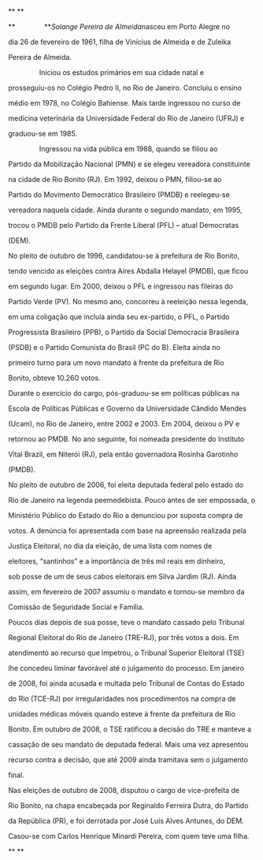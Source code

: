 

** **



**               ***Solange Pereira de Almeida*nasceu em Porto Alegre no

dia 26 de fevereiro de 1961, filha de Vinícius de Almeida e de Zuleika

Pereira de Almeida.



                Iniciou os estudos primários em sua cidade natal e

prosseguiu-os no Colégio Pedro II, no Rio de Janeiro. Concluiu o ensino

médio em 1978, no Colégio Bahiense. Mais tarde ingressou no curso de

medicina veterinária da Universidade Federal do Rio de Janeiro (UFRJ) e

graduou-se em 1985.



                Ingressou na vida pública em 1988, quando se filiou ao

Partido da Mobilização Nacional (PMN) e se elegeu vereadora constituinte

na cidade de Rio Bonito (RJ). Em 1992, deixou o PMN, filiou-se ao

Partido do Movimento Democrático Brasileiro (PMDB) e reelegeu-se

vereadora naquela cidade. Ainda durante o segundo mandato, em 1995,

trocou o PMDB pelo Partido da Frente Liberal (PFL) – atual Democratas

(DEM).



No pleito de outubro de 1996, candidatou-se à prefeitura de Rio Bonito,

tendo vencido as eleições contra Aires Abdalla Helayel (PMDB), que ficou

em segundo lugar. Em 2000, deixou o PFL e ingressou nas fileiras do

Partido Verde (PV). No mesmo ano, concorreu à reeleição nessa legenda,

em uma coligação que incluía ainda seu ex-partido, o PFL, o Partido

Progressista Brasileiro (PPB), o Partido da Social Democracia Brasileira

(PSDB) e o Partido Comunista do Brasil (PC do B). Eleita ainda no

primeiro turno para um novo mandato à frente da prefeitura de Rio

Bonito, obteve 10.260 votos.



Durante o exercício do cargo, pós-graduou-se em políticas públicas na

Escola de Políticas Públicas e Governo da Universidade Cândido Mendes

(Ucam), no Rio de Janeiro, entre 2002 e 2003. Em 2004, deixou o PV e

retornou ao PMDB. No ano seguinte, foi nomeada presidente do Instituto

Vital Brazil, em Niterói (RJ), pela então governadora Rosinha Garotinho

(PMDB).



No pleito de outubro de 2006, foi eleita deputada federal pelo estado do

Rio de Janeiro na legenda peemedebista. Pouco antes de ser empossada, o

Ministério Público do Estado do Rio a denunciou por suposta compra de

votos. A denúncia foi apresentada com base na apreensão realizada pela

Justiça Eleitoral, no dia da eleição, de uma lista com nomes de

eleitores, “santinhos” e a importância de três mil reais em dinheiro,

sob posse de um de seus cabos eleitorais em Silva Jardim (RJ). Ainda

assim, em fevereiro de 2007 assumiu o mandato e tornou-se membro da

Comissão de Seguridade Social e Família.



Poucos dias depois de sua posse, teve o mandato cassado pelo Tribunal

Regional Eleitoral do Rio de Janeiro (TRE-RJ), por três votos a dois. Em

atendimento ao recurso que impetrou, o Tribunal Superior Eleitoral (TSE)

lhe concedeu liminar favorável até o julgamento do processo. Em janeiro

de 2008, foi ainda acusada e multada pelo Tribunal de Contas do Estado

do Rio (TCE-RJ) por irregularidades nos procedimentos na compra de

unidades médicas móveis quando esteve à frente da prefeitura de Rio

Bonito. Em outubro de 2008, o TSE ratificou a decisão do TRE e manteve a

cassação de seu mandato de deputada federal. Mais uma vez apresentou

recurso contra a decisão, que até 2009 ainda tramitava sem o julgamento

final.



Nas eleições de outubro de 2008, disputou o cargo de vice-prefeita de

Rio Bonito, na chapa encabeçada por Reginaldo Ferreira Dutra, do Partido

da República (PR), e foi derrotada por José Luís Alves Antunes, do DEM.



Casou-se com Carlos Henrique Minardi Pereira, com quem teve uma filha.



** **



